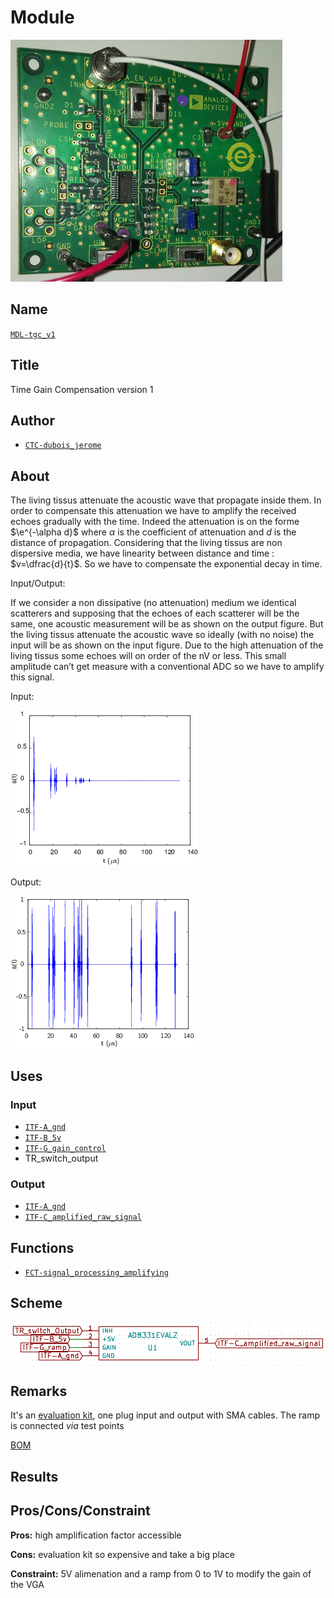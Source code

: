 # Module
![](viewme.png)

## Name
[`MDL-tgc_v1`]()

## Title
Time Gain Compensation version 1

## Author
* [`CTC-dubois_jerome`]()

## About
The living tissus attenuate the acoustic wave that propagate inside them. In order to compensate this attenuation we have to amplify the received echoes gradually with the time. Indeed the attenuation is on the forme $\e^{-\alpha d}$ where $\alpha$ is the coefficient of attenuation and $d$ is the distance of propagation. Considering that the living tissus are non dispersive media, we have linearity between distance and time : $v=\dfrac{d}{t}$. So we have to compensate the exponential decay in time.

Input/Output:

If we consider a non dissipative (no attenuation) medium we identical scatterers and supposing that the echoes of each scatterer will be the same, one acoustic measurement will be as shown on the output figure. But the living tissus attenuate the acoustic wave so ideally (with no noise) the input will be as shown on the input figure. Due to the high attenuation of the living tissus some echoes will on order of the nV or less. This small amplitude can’t get measure with a conventional ADC so we have to amplify this signal.

Input:

![](./images/attenuated_signal.png)

Output:

![](./images/signal.png)

## Uses
### Input
* [`ITF-A_gnd`]()
* [`ITF-B_5v`]()
* [`ITF-G_gain_control`]()
* TR_switch_output

### Output
* [`ITF-A_gnd`]()
* [`ITF-C_amplified_raw_signal`]()

## Functions
* [`FCT-signal_processing_amplifying`]()

## Scheme
![](./images/scheme.png)

## Remarks
It's an [evaluation kit](./doc/ad8331_evalz.pdf), one plug input and output with SMA cables. The ramp is connected *via* test points

[BOM](./src/MDL-tgc_v1.csv)

## Results

## Pros/Cons/Constraint

**Pros:** high amplification factor accessible

**Cons:** evaluation kit so expensive and take a big place

**Constraint:** 5V alimenation and a ramp from 0 to 1V to modify the gain of the VGA
